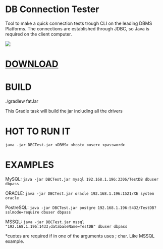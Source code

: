 # DB Connection Tester
Tool to make a quick connection tests trough CLI on the leading DBMS Platforms. The connections are established through JDBC, so Java is required on the client computer.


![](https://k62.kn3.net/D/E/D/2/0/9/E0A.png)

 
# [DOWNLOAD](https://github.com/gonzalocasal/DB-Connection-Tester-Tool/raw/master/DBCTest.jar) 

# BUILD

./gradlew fatJar

This Gradle task will build the jar including all the drivers


# HOT TO RUN IT
```java -jar DBCTest.jar <DBMS> <host> <user> <password>```

# EXAMPLES

MySQL: ```java -jar DBCTest.jar mysql 192.168.1.196:3306/TestDB dbuser dbpass```

ORACLE: ```java -jar DBCTest.jar oracle 192.168.1.196:1521/XE system oracle```

PostreSQL: ```java -jar DBCTest.jar postgre 192.168.1.196:5432/TestDB?sslmode=require dbuser dbpass```

MSSQL: ```java -jar DBCTest.jar mssql "192.168.1.196:1433;databaseName=TestDB" dbuser dbpass```

*cuotes are required if in one of the arguments uses ; char. Like MSSQL example.

